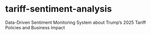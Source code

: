 # tariff-sentiment-analysis
Data-Driven Sentiment Monitoring System about Trump’s 2025 Tariff Policies and Business Impact
